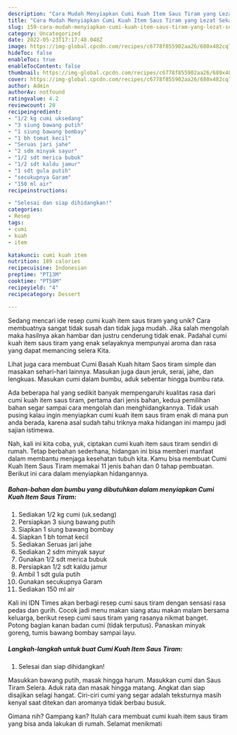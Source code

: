 ```yaml
---
description: "Cara Mudah Menyiapkan Cumi Kuah Item Saus Tiram yang Lezat Sekali"
title: "Cara Mudah Menyiapkan Cumi Kuah Item Saus Tiram yang Lezat Sekali"
slug: 159-cara-mudah-menyiapkan-cumi-kuah-item-saus-tiram-yang-lezat-sekali
category: Uncategorized
date: 2022-05-23T17:17:48.048Z
image: https://img-global.cpcdn.com/recipes/c6778f855902aa26/680x482cq70/cumi-kuah-item-saus-tiram-foto-resep-utama.jpg
hideToc: false
enableToc: true
enableTocContent: false
thumbnail: https://img-global.cpcdn.com/recipes/c6778f855902aa26/680x482cq70/cumi-kuah-item-saus-tiram-foto-resep-utama.jpg
cover: https://img-global.cpcdn.com/recipes/c6778f855902aa26/680x482cq70/cumi-kuah-item-saus-tiram-foto-resep-utama.jpg
author: Admin
authorAv: notfound
ratingvalue: 4.2
reviewcount: 20
recipeingredient:
- "1/2 kg cumi uksedang"
- "3 siung bawang putih"
- "1 siung bawang bombay"
- "1 bh tomat kecil"
- "Seruas jari jahe"
- "2 sdm minyak sayur"
- "1/2 sdt merica bubuk"
- "1/2 sdt kaldu jamur"
- "1 sdt gula putih"
- "secukupnya Garam"
- "150 ml air"
recipeinstructions:

- "Selesai dan siap dihidangkan!"
categories:
- Resep
tags:
- cumi
- kuah
- item

katakunci: cumi kuah item 
nutrition: 189 calories
recipecuisine: Indonesian
preptime: "PT13M"
cooktime: "PT58M"
recipeyield: "4"
recipecategory: Dessert

---
```





Sedang mencari ide resep cumi kuah item saus tiram yang unik? Cara membuatnya sangat tidak susah dan tidak juga mudah. Jika salah mengolah maka hasilnya akan hambar dan justru cenderung tidak enak. Padahal cumi kuah item saus tiram yang enak selayaknya mempunyai aroma dan rasa yang dapat memancing selera Kita.





Lihat juga cara membuat Cumi Basah Kuah hitam Saos tiram simple dan masakan sehari-hari lainnya. Masukan juga daun jeruk, serai, jahe, dan lengkuas. Masukan cumi dalam bumbu, aduk sebentar hingga bumbu rata.

Ada beberapa hal yang sedikit banyak mempengaruhi kualitas rasa dari cumi kuah item saus tiram, pertama dari jenis bahan, kedua pemilihan bahan segar sampai cara mengolah dan menghidangkannya. Tidak usah pusing kalau ingin menyiapkan cumi kuah item saus tiram enak di mana pun anda berada, karena asal sudah tahu triknya maka hidangan ini mampu jadi sajian istimewa.






Nah, kali ini kita coba, yuk, ciptakan cumi kuah item saus tiram sendiri di rumah. Tetap berbahan sederhana, hidangan ini bisa memberi manfaat dalam membantu menjaga kesehatan tubuh kita. Kamu bisa membuat Cumi Kuah Item Saus Tiram memakai 11 jenis bahan dan 0 tahap pembuatan. Berikut ini cara dalam menyiapkan hidangannya.

<!--inarticleads1-->

##### Bahan-bahan dan bumbu yang dibutuhkan dalam menyiapkan Cumi Kuah Item Saus Tiram:

1. Sediakan 1/2 kg cumi (uk.sedang)
1. Persiapkan 3 siung bawang putih
1. Siapkan 1 siung bawang bombay
1. Siapkan 1 bh tomat kecil
1. Sediakan Seruas jari jahe
1. Sediakan 2 sdm minyak sayur
1. Gunakan 1/2 sdt merica bubuk
1. Persiapkan 1/2 sdt kaldu jamur
1. Ambil 1 sdt gula putih
1. Gunakan secukupnya Garam
1. Sediakan 150 ml air


Kali ini IDN Times akan berbagi resep cumi saus tiram dengan sensasi rasa pedas dan gurih. Cocok jadi menu makan siang atau makan malam bersama keluarga, berikut resep cumi saus tiram yang rasanya nikmat banget. Potong bagian kanan badan cumi (tidak terputus). Panaskan minyak goreng, tumis bawang bombay sampai layu. 

<!--inarticleads2-->

##### Langkah-langkah untuk buat Cumi Kuah Item Saus Tiram:


1. Selesai dan siap dihidangkan!

Masukkan bawang putih, masak hingga harum. Masukkan cumi dan Saus Tiram Selera. Aduk rata dan masak hingga matang. Angkat dan siap disajikan selagi hangat. Ciri-ciri cumi yang segar adalah teksturnya masih kenyal saat ditekan dan aromanya tidak berbau busuk. 

Gimana nih? Gampang kan? Itulah cara membuat cumi kuah item saus tiram yang bisa anda lakukan di rumah. Selamat menikmati
